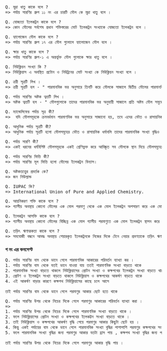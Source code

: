 <pre>
Q. মূদ্রা ধাতু কাকে বলে ?
=> পর্যায় সারণির গ্রুপ ১১ নং এর চারটি মৌল কে মূদ্রা ধাতু বলে ।
</pre>

<pre>
Q. যোজ্যতা ইলেকট্রন কাকে বলে ?
=> কোন মৌলের সর্বশেষ প্রধান শক্তিস্তরের মোট ইলেকট্রন সংখ্যাকে যোজ্যতা ইলেকট্রন বলে ।
</pre>

<pre>
Q. হ্যালোজেন মৌল কাকে বলে ?
=> পর্যায় সারণির গ্রুপ ১৭ এর মৌল গুলোলে হ্যালোজেন মৌল বলে ।
</pre>

<pre>
Q. ক্ষার ধাতু কাকে বলে ?
=> পর্যায় সারণির গ্রুপ-১ এ অন্তর্ভুক্ত মৌল গুলোকে ক্ষার ধাতু বলে ।
</pre>

<pre>
Q. নিউক্লিয়ন সংখ্যা কি ?
=> নিউক্লিয়াস এ অবস্থিত প্রটোন ও নিউট্রনের মোট সংখ্যা কে নিউক্লিয়ন সংখ্যা বলে ।
</pre>

<pre>
Q. ত্রয়ী সূত্রটি লিখ ।
=> ত্রয়ী সূত্রটি হল - " পারমানবিক ভর অনুসারে তিনটি করে মৌলকে সাজালে দ্বিতীয় মৌলের পারমানবিক ভর প্রথম ও তৃতীয় মৌলের পারমাণবিক ভরের যোগফলের অর্ধেক বা তার কাছাকাছি "
</pre>

<pre>
Q. পর্যায় সারণির অষ্টক ত্বত্তটি লিখ ।
=> অষ্টক ত্বত্তটি হল - " মৌলগুলোকে তাদের পারমানবিক ভর অনুযায়ী সাজালে প্রতি অষ্টম মৌল সমূহের ধর্মের মিল দেখা যায় "
</pre>

<pre>
Q. ম্যান্ডেলিফের পর্যায় সূত্র কী? 
=>  যদি মৌলসমূহকে ক্রমবর্ধমান পারমাণবিক ভর অনুসারে সাজানো হয়, তবে এদের ভৌত ও রাসায়নিক ধর্মাবলি পর্যায় ক্রমে  আবর্তিত হয়।
</pre>

<pre>
Q. আধুনিক পর্যায় সূত্রটি কী? 
=> আধুনিক পর্যায় সূত্রটি হলো মৌলসমূহের ভৌত ও রাসায়নিক ধর্মাবলি তাদের পারমানবিক সংখ্যা বৃদ্ধিও সাথে  পর্যায় ক্রমে  আবর্তিত হয়।
</pre>

<pre>
Q. পর্যায় সারণি কী? 
=> একই ধরনের ধর্মবিশিষ্ট মৌলসমূহকে একই শ্রেণিভুক্ত করে আবিষ্কৃত সব মৌলকে স্থান দিয়ে মৌলসমূহের যে সারণি  প্রচলিত তাকে পর্যায় সারণি বলে।
</pre>

<pre>
Q. পর্যায় সারণির ভিত্তি কী? 
=> পর্যায় সারণির মূল ভিত্তি হলো মৌলের ইলেকট্রন বিন্যাস।
</pre>

<pre>
Q. অষ্টকতত্ত্বের প্রবর্তক কে?   
=> জন নিউল্যান্ড
</pre>

<pre>
Q. IUPAC কি?
=> International Union of Pure and Applied Chemistry. 
</pre>

<pre>
Q. আয়নিকরণ শক্তি কাকে বলে ?
=> গ্যাসীয় অবস্থায় কোনো মৌলের এক মোল পরমাণু থেকে এক মোল ইলেকট্রন অপসারণ করে এক মোল ধনাত্মক আয়নে পরিণত করতে যে পরিমাণ শক্তির প্রয়োজন তাকে ঐ মৌলের আয়নিকরণ শক্তি(Ionization energy) বলে।
</pre>
<pre>
Q. ইলেকট্রন আসক্তি কাকে বলে ?
=> গ্যাসীয় অবস্থায় কোনো মৌলের বিচ্ছিন্ন এক মোল গ্যাসীয় পরমাণুতে এক মোল ইলেকট্রন স্থাপন করে ঋণাত্মক আয়নে পরিণত করতে যে শক্তি নির্গত হয় তাকে ঐ মৌলের ইলেকট্রন আসক্তি (Electron Affinity) বলে।
</pre>

<pre>
Q. তড়িৎ ঋণাত্মকতা কাকে বলে ?
=> সমযোজী বন্ধনে আবদ্ধ অবস্থায় শেয়ারকৃত ইলেকট্রনকে নিজের দিকে টেনে নেয়ার প্রবণতাকে তড়িৎ ঋণাত্মকতা (Electronegativity) বলে।
</pre>

### গ নং এর কনসেপ্ট

<pre>
Q. পর্যায় সারণির বাম থেকে ডানে গেলে পারমাণবিক আকারের পরিবর্তন ব্যাখ্যা কর ।
1. পর্যায় সারণির বাম থেকে যতই ডানে যাওয়া যায় ততই পারমাণবিক সংখ্যা বাড়তে থাকে
2. পারমানবিক সংখ্যা বাড়তে থাকলে নিউক্লিয়াসের প্রোটন সংখ্যা ও কক্ষপথের ইলেকট্রন সংখ্যা বাড়তে থাকে 
3. প্রোটণ ও ইলেকট্রন সংখ্যা বাড়তে থাকলে নিউক্লিয়াস ও কক্ষপথের আকর্ষণ বাড়তে থাকে 
4. এই আকর্ষণ বাড়ার কারণে কক্ষপথ নিউক্লিয়াসের কাছে চলে আসে 

তাই পর্যায় সারণির বাম থেকে ডানে গেলে পরমাণুর আকার ছোট হতে থাকে 
</pre>

<pre>
Q. পর্যায় সারণির উপর থেকে নিচের দিকে গেলে পরমাণুর আকারের পরিবর্তন ব্যাখ্যা করা ।
=> 
1. পর্যায় সারণির উপর থেকে নিচের দিকে গেলে পারমাণবিক সংখ্যা বাড়তে থাকে ।
2. ফলে নিউক্লিয়াসের প্রোটন সংখ্যা ও কক্ষপথের ইলেকট্টন সংখ্যা বাড়তে থাকে ।
3. তাই নিউক্লিয়াস ও কক্ষপথের আকর্ষণ বৃদ্ধি পেয়ে পরমাণুর আকার কিছুটা ছোট হয় ।
4. কিন্তু একই পর্যায়ের বাম থেকে ডানে গেলে পারমানবিক সংখ্যা বৃদ্ধির পাশাপাশি পরমাণুর কক্ষপথের সংখ্যা বৃদ্ধি পায় ।
5. ফলে পারমানবিক সংখ্যা বৃদ্ধির জন্য পরমাণুর আকার যতটা হ্রাস পায় , কক্ষপথ সংখ্যা বৃদ্ধির জন্য পরমাণুর আকার তার চেয়ে বেশি বৃদ্ধি পায় 

তাই পর্যায় সারণির উপর থেকে নিচের দিকে গেলে পরমাণুর আকার বৃদ্ধি পায় ।
</pre>
